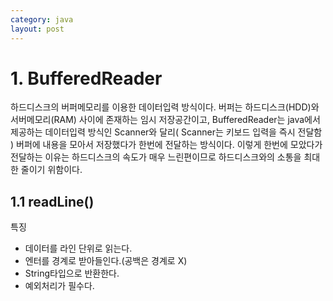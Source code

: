 ```yaml
---
category: java
layout: post
---
```

# 1. BufferedReader
하드디스크의 버퍼메모리를 이용한 데이터입력 방식이다. 버퍼는 하드디스크(HDD)와 서버메모리(RAM) 사이에 존재하는 임시 저장공간이고, BufferedReader는 java에서 제공하는 데이터입력 방식인 Scanner와 달리( Scanner는 키보드 입력을 즉시 전달함 ) 버퍼에 내용을 모아서 저장했다가 한번에 전달하는 방식이다. 이렇게 한번에 모았다가 전달하는 이유는 하드디스크의 속도가 매우 느린편이므로 하드디스크와의 소통을 최대한 줄이기 위함이다.

## 1.1 readLine()
특징
 - 데이터를 라인 단위로 읽는다.
 - 엔터를 경계로 받아들인다.(공백은 경계로 X)
 - String타입으로 반환한다.
 - 예외처리가 필수다.